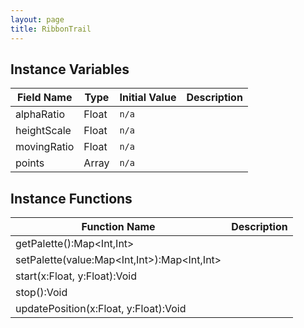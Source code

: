 ```yaml
---
layout: page
title: RibbonTrail
---
```


## Instance Variables

| Field Name | Type | Initial Value | Description |
| ------------ | ------ | --------------- | ------------- |
| alphaRatio | Float | `n/a` |  |
| heightScale | Float | `n/a` |  |
| movingRatio | Float | `n/a` |  |
| points | Array<TPoint> | `n/a` |  |


## Instance Functions

| Function Name | Description |
| --------------- | ------------- |
| getPalette():Map<Int,Int> |  |
| setPalette(value:Map<Int,Int>):Map<Int,Int> |  |
| start(x:Float, y:Float):Void |  |
| stop():Void |  |
| updatePosition(x:Float, y:Float):Void |  |


